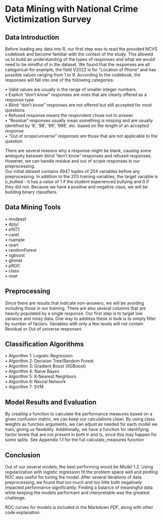 # Data Mining with National Crime Victimization Survey

## Data Introduction

Before loading any data into R, our first step was to read the provided NCVS codebook and become familiar
with the context of the study. This allowed us to build an understanding of the types of responses and what
we would need to be mindful of in the dataset. We found that the responses are all categorical-for example,
the field V2022 is for “Location of Phone” and has possible values ranging from 1 to 9. According to the
codebook, the responses will fall into one of the following categories:

• Valid values are usually in the range of smaller integer numbers. <br/>
• Explicit “don’t know” responses are ones that are clearly offered as a response type <br/>
• Blind “don’t know” responses are not offered but still accepted for most questions <br/>
• Refused response means the respondent chose not to answer <br/>
• “Residue” responses usually mean something is missing and are usually identified by ‘8’, ‘98’, ‘99’,
‘998’, etc. based on the length of an accepted response<br/>
• “Out of scope/universe” responses are those that are not applicable to the question<br/>

There are several reasons why a response might be blank, causing some ambiguity between blind “don’t
know” responses and refused responses. However, we can handle residue and out of scope responses in our
preprocessing.<br/>
Our initial dataset contains 4947 tuples of 204 variables before any preprocessing. In addition to the 203
training variables, the target variable is o_bullied - it has a value of 1 if the student experienced bullying
and 0 if they did not. Because we have a positive and negative class, we will be building binary classifiers.


## Data Mining Tools
• modeest <br>
• dplyr <br>
• e1071<br>
• caret<br>
• rsample<br>
• rpart<br>
• randomForest<br>
• xgboost<br>
• glmnet<br>
• pROC<br>
• class<br>
• nnet<br>

## Preprocessing
Since there are results that indicate non-answers, we will be avoiding including those in our training. There
are also several columns that are heavily populated by a single response. Our first step is to target low
variance and noisy data. One way to address these in bulk is to simply filter by number of factors. Variables
with only a few levels will not contain Residual or Out of universe responses

## Classification Algorithms
• Algorithm 1: Logistic Regression<br>
• Algorithm 2: Decision Tree/Random Forest<br>
• Algorithm 3: Gradient Boost (XGBoost)<br>
• Algorithm 4: Naive Bayes<br>
• Algorithm 5: K-Nearest Neighbors<br>
• Algorithm 6: Neural Network<br>
• Algorithm 7: SVM<br>

## Model Results and Evaluation
By creating a function to calculate the performance measures based on a given confusion matrix, we can
keep our calculations clean. By using class weights as function arguments, we can adjust as needed for
each model we train, giving us flexibility. Additionally, we have a function for identifying factor levels that
are not present in both tr and ts, since this may happen for some splits. See Appendix 1.1 for the full
calculate_measures function

## Conclusion

Out of our several models, the best performing would be Model 1.2. Using regularization with logistic regression fit the problem space well and plotting ROC was useful for tuning the model. After several iterations of data preprocessing, we found that too much and too little both negatively impacted performance significantly. Finding a balance of meaningful data while keeping the models performant and interpretable was the greatest challenge.

ROC curves for models is included in the Markdown PDF, along with other code explanation.
